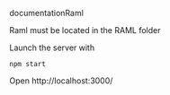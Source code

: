 documentationRaml


Raml must be located in the RAML folder

Launch the server with
```
npm start
```

Open http://localhost:3000/